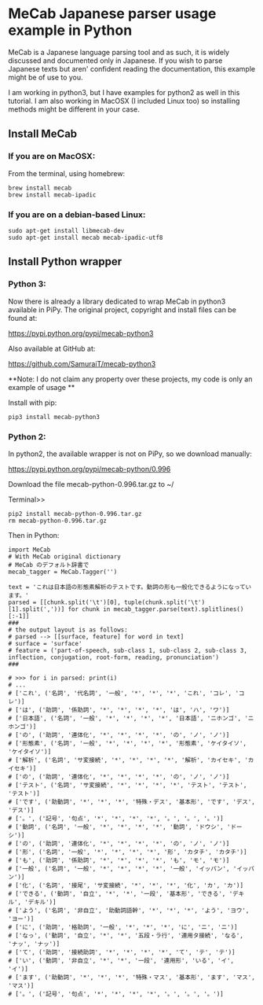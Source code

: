 # MeCab Japanese parser usage example in Python

MeCab is a Japanese language parsing tool and as such, it is widely discussed and documented only in Japanese.
If you wish to parse Japanese texts but aren' confident reading the documentation, this example might be of use to you.

I am working in python3, but I have examples for python2 as well in this tutorial.
I am also working in MacOSX (I included Linux too) so installing methods might be different in your case.

## Install MeCab

### If you are on MacOSX:

From the terminal, using homebrew:

```
brew install mecab
brew install mecab-ipadic
```

### If you are on a debian-based Linux:

```
sudo apt-get install libmecab-dev
sudo apt-get install mecab mecab-ipadic-utf8
```

## Install Python wrapper

### Python 3:

Now there is already a library dedicated to wrap MeCab in python3 available in PiPy.
The original project, copyright and install files can be found at:

https://pypi.python.org/pypi/mecab-python3

Also available at GitHub at:

https://github.com/SamuraiT/mecab-python3

**Note: I do not claim any property over these projects, my code is only an example of usage **

Install with pip:
```
pip3 install mecab-python3
```
### Python 2:

In python2, the available wrapper is not on PiPy, so we download manually:

https://pypi.python.org/pypi/mecab-python/0.996

Download the file mecab-python-0.996.tar.gz to ~/

Terminal>>
```
pip2 install mecab-python-0.996.tar.gz
rm mecab-python-0.996.tar.gz
```

Then in Python:

```
import MeCab
# With MeCab original dictionary
# MeCab のデフォルト辞書で
mecab_tagger = MeCab.Tagger('')

text = 'これは日本語の形態素解析のテストです。動詞の形も一般化できるようになっています。'
parsed = [[chunk.split('\t')[0], tuple(chunk.split('\t')[1].split(','))] for chunk in mecab_tagger.parse(text).splitlines()[:-1]]
###
# the output layout is as follows:
# parsed --> [[surface, feature] for word in text]
# surface = 'surface'
# feature = ('part-of-speech, sub-class 1, sub-class 2, sub-class 3, inflection, conjugation, root-form, reading, pronunciation')
###

# >>> for i in parsed: print(i)
# ...
# ['これ', ('名詞', '代名詞', '一般', '*', '*', '*', 'これ', 'コレ', 'コレ')]
# ['は', ('助詞', '係助詞', '*', '*', '*', '*', 'は', 'ハ', 'ワ')]
# ['日本語', ('名詞', '一般', '*', '*', '*', '*', '日本語', 'ニホンゴ', 'ニホンゴ')]
# ['の', ('助詞', '連体化', '*', '*', '*', '*', 'の', 'ノ', 'ノ')]
# ['形態素', ('名詞', '一般', '*', '*', '*', '*', '形態素', 'ケイタイソ', 'ケイタイソ')]
# ['解析', ('名詞', 'サ変接続', '*', '*', '*', '*', '解析', 'カイセキ', 'カイセキ')]
# ['の', ('助詞', '連体化', '*', '*', '*', '*', 'の', 'ノ', 'ノ')]
# ['テスト', ('名詞', 'サ変接続', '*', '*', '*', '*', 'テスト', 'テスト', 'テスト')]
# ['です', ('助動詞', '*', '*', '*', '特殊・デス', '基本形', 'です', 'デス', 'デス')]
# ['。', ('記号', '句点', '*', '*', '*', '*', '。', '。', '。')]
# ['動詞', ('名詞', '一般', '*', '*', '*', '*', '動詞', 'ドウシ', 'ドーシ')]
# ['の', ('助詞', '連体化', '*', '*', '*', '*', 'の', 'ノ', 'ノ')]
# ['形', ('名詞', '一般', '*', '*', '*', '*', '形', 'カタチ', 'カタチ')]
# ['も', ('助詞', '係助詞', '*', '*', '*', '*', 'も', 'モ', 'モ')]
# ['一般', ('名詞', '一般', '*', '*', '*', '*', '一般', 'イッパン', 'イッパン')]
# ['化', ('名詞', '接尾', 'サ変接続', '*', '*', '*', '化', 'カ', 'カ')]
# ['できる', ('動詞', '自立', '*', '*', '一段', '基本形', 'できる', 'デキル', 'デキル')]
# ['よう', ('名詞', '非自立', '助動詞語幹', '*', '*', '*', 'よう', 'ヨウ', 'ヨー')]
# ['に', ('助詞', '格助詞', '一般', '*', '*', '*', 'に', 'ニ', 'ニ')]
# ['なっ', ('動詞', '自立', '*', '*', '五段・ラ行', '連用タ接続', 'なる', 'ナッ', 'ナッ')]
# ['て', ('助詞', '接続助詞', '*', '*', '*', '*', 'て', 'テ', 'テ')]
# ['い', ('動詞', '非自立', '*', '*', '一段', '連用形', 'いる', 'イ', 'イ')]
# ['ます', ('助動詞', '*', '*', '*', '特殊・マス', '基本形', 'ます', 'マス', 'マス')]
# ['。', ('記号', '句点', '*', '*', '*', '*', '。', '。', '。')]
```
